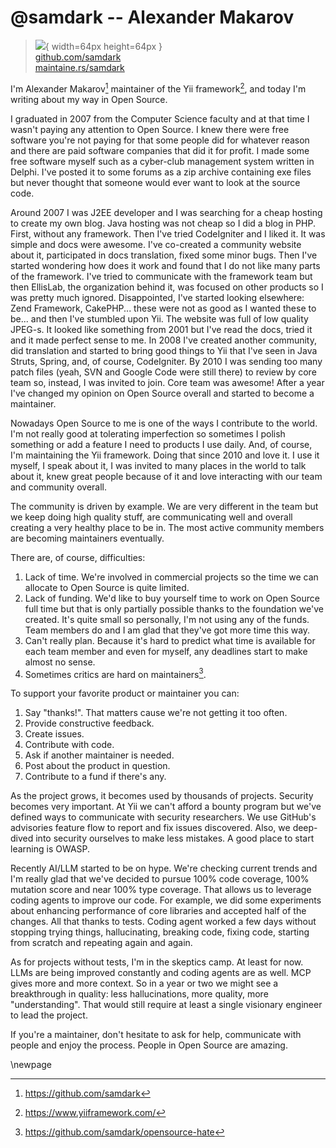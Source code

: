 # @samdark -- Alexander Makarov

> ![](https://github.com/samdark.png){ width=64px height=64px }  
> [github.com/samdark](https://github.com/samdark)  
> [maintaine.rs/samdark](https://maintaine.rs/samdark)

I'm Alexander Makarov[^319] maintainer of the Yii framework[^318], and today I'm writing about my way in Open Source.

I graduated in 2007 from the Computer Science faculty and at that time I wasn't paying any attention to Open Source. I knew there were free software you're not paying for that some people did for whatever reason and there are paid software companies that did it for profit. I made some free software myself such as a cyber-club management system written in Delphi. I've posted it to some forums as a zip archive containing exe files but never thought that someone would ever want to look at the source code.

Around 2007 I was J2EE developer and I was searching for a cheap hosting to create my own blog. Java hosting was not cheap so I did a blog in PHP. First, without any framework. Then I've tried CodeIgniter and I liked it. It was simple and docs were awesome. I've co-created a community website about it, participated in docs translation, fixed some minor bugs. Then I've started wondering how does it work and found that I do not like many parts of the framework. I've tried to communicate with the framework team but then EllisLab, the organization behind it, was focused on other products so I was pretty much ignored. Disappointed, I've started looking elsewhere: Zend Framework, CakePHP... these were not as good as I wanted these to be... and then I've stumbled upon Yii. The website was full of low quality JPEG-s. It looked like something from 2001 but I've read the docs, tried it and it made perfect sense to me. In 2008 I've created another community, did translation and started to bring good things to Yii that I've seen in Java Struts, Spring, and, of course, CodeIgniter. By 2010 I was sending too many patch files (yeah, SVN and Google Code were still there) to review by core team so, instead, I was invited to join. Core team was awesome! After a year I've changed my opinion on Open Source overall and started to become a maintainer.

Nowadays Open Source to me is one of the ways I contribute to the world. I'm not really good at tolerating imperfection so sometimes I polish something or add a feature I need to products I use daily. And, of course, I'm maintaining the Yii framework. Doing that since 2010 and love it. I use it myself, I speak about it, I was invited to many places in the world to talk about it, knew great people because of it and love interacting with our team and community overall.

The community is driven by example. We are very different in the team but we keep doing high quality stuff, are communicating well and overall creating a very healthy place to be in. The most active community members are becoming maintainers eventually.

There are, of course, difficulties:

1. Lack of time. We're involved in commercial projects so the time we can allocate to Open Source is quite limited.
2. Lack of funding. We'd like to buy yourself time to work on Open Source full time but that is only partially possible thanks to the foundation we've created. It's quite small so personally, I'm not using any of the funds. Team members do and I am glad that they've got more time this way.
3. Can't really plan. Because it's hard to predict what time is available for each team member and even for myself, any deadlines start to make almost no sense.
4. Sometimes critics are hard on maintainers[^317].

To support your favorite product or maintainer you can:

1. Say "thanks!". That matters cause we're not getting it too often.
2. Provide constructive feedback.
3. Create issues.
4. Contribute with code.
5. Ask if another maintainer is needed.
6. Post about the product in question.
7. Contribute to a fund if there's any.

As the project grows, it becomes used by thousands of projects. Security becomes very important. At Yii we can't afford a bounty program but we've defined ways to communicate with security researchers. We use GitHub's advisories feature flow to report and fix issues discovered. Also, we deep-dived into security ourselves to make less mistakes. A good place to start learning is OWASP.

Recently AI/LLM started to be on hype. We're checking current trends and I'm really glad that we've decided to pursue 100% code coverage, 100% mutation score and near 100% type coverage. That allows us to leverage coding agents to improve our code. For example, we did some experiments about enhancing performance of core libraries and accepted half of the changes. All that thanks to tests. Coding agent worked a few days without stopping trying things, hallucinating, breaking code, fixing code, starting from scratch and repeating again and again.

As for projects without tests, I'm in the skeptics camp. At least for now. LLMs are being improved constantly and coding agents are as well. MCP gives more and more context. So in a year or two we might see a breakthrough in quality: less hallucinations, more quality, more "understanding". That would still require at least a single visionary engineer to lead the project.

If you're a maintainer, don't hesitate to ask for help, communicate with people and enjoy the process. People in Open Source are amazing.

\newpage


[^317]: https://github.com/samdark/opensource-hate
[^318]: https://www.yiiframework.com/
[^319]: https://github.com/samdark

